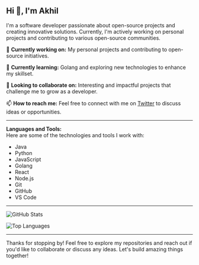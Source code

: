 ## Hi 👋, I'm Akhil

I'm a software developer passionate about open-source projects and creating innovative solutions. Currently, I'm actively working on personal projects and contributing to various open-source communities.

🔭 **Currently working on:** My personal projects and contributing to open-source initiatives.

🌱 **Currently learning:** Golang and exploring new technologies to enhance my skillset.

👯 **Looking to collaborate on:** Interesting and impactful projects that challenge me to grow as a developer.

📫 **How to reach me:** Feel free to connect with me on [Twitter](https://twitter.com/akhilsahuji) to discuss ideas or opportunities.

---

**Languages and Tools:**  
Here are some of the technologies and tools I work with:

- Java
- Python
- JavaScript
- Golang
- React
- Node.js
- Git
- GitHub
- VS Code

---

![GitHub Stats](https://github-readme-stats.vercel.app/api?username=akhilsahuji&show_icons=true&theme=tokyonight)

![Top Languages](https://github-readme-stats.vercel.app/api/top-langs/?username=akhilsahuji&theme=tokyonight&layout=compact&hide=html,ruby,css,scss)

---

Thanks for stopping by! Feel free to explore my repositories and reach out if you'd like to collaborate or discuss any ideas. Let's build amazing things together!

